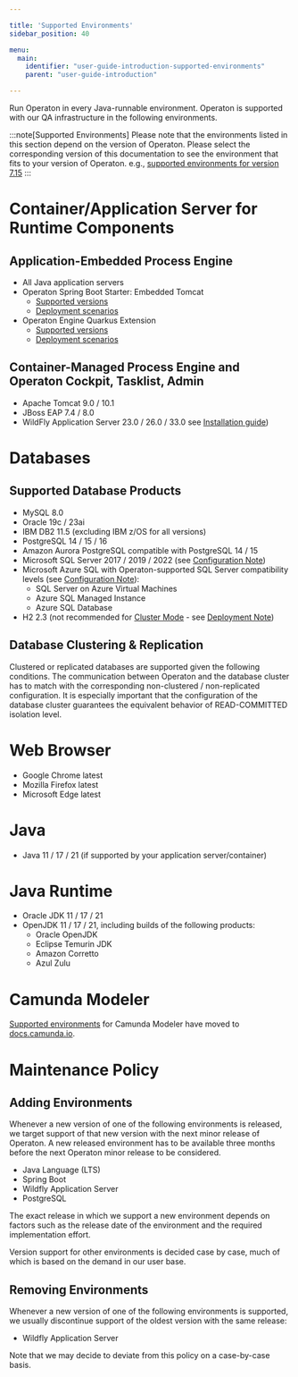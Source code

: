 ```yaml
---

title: 'Supported Environments'
sidebar_position: 40

menu:
  main:
    identifier: "user-guide-introduction-supported-environments"
    parent: "user-guide-introduction"

---
```



Run Operaton in every Java-runnable environment. Operaton is supported with our QA infrastructure in the following environments.

:::note[Supported Environments]
  Please note that the environments listed in this section depend on the version of Operaton. Please select the corresponding version of this documentation to see the environment that fits to your version of Operaton. e.g., [supported environments for version 7.15](http://docs.operaton.org/7.15/guides/user-guide/#introduction-supported-environments)
:::


# Container/Application Server for Runtime Components

## Application-Embedded Process Engine

* All Java application servers
* Operaton Spring Boot Starter: Embedded Tomcat
  * [Supported versions](../user-guide/spring-boot-integration/version-compatibility.md)
  * [Deployment scenarios](../user-guide/spring-boot-integration/index.md#supported-deployment-scenarios)
* Operaton Engine Quarkus Extension
  * [Supported versions](../user-guide/quarkus-integration/version-compatibility.md)
  * [Deployment scenarios](../user-guide/quarkus-integration/index.md#supported-deployment-scenarios)

## Container-Managed Process Engine and Operaton Cockpit, Tasklist, Admin

* Apache Tomcat 9.0 / 10.1
* JBoss EAP 7.4 / 8.0
* WildFly Application Server 23.0 / 26.0 / 33.0
  see [Installation guide](../installation/full/wildfly/index.md))

# Databases

## Supported Database Products

* MySQL  8.0
* Oracle 19c / 23ai
* IBM DB2 11.5 (excluding IBM z/OS for all versions)
* PostgreSQL 14 / 15 / 16
* Amazon Aurora PostgreSQL compatible with PostgreSQL 14 / 15
* Microsoft SQL Server 2017 / 2019 / 2022 (see [Configuration Note](../user-guide/process-engine/database/mssql-configuration.md))
* Microsoft Azure SQL with Operaton-supported SQL Server compatibility levels
  (see [Configuration Note](../user-guide/process-engine/database/mssql-configuration.md#azure-sql-compatibility-levels-supported-by-camunda)):
  * SQL Server on Azure Virtual Machines
  * Azure SQL Managed Instance
  * Azure SQL Database
* H2 2.3 (not recommended for [Cluster Mode](./architecture.md#clustering-model) - see [Deployment Note](../user-guide/process-engine/deployments.md))

## Database Clustering & Replication

Clustered or replicated databases are supported given the following conditions. The communication between Operaton and the database cluster has to match with the corresponding non-clustered / non-replicated configuration. It is especially important that the configuration of the database cluster guarantees the equivalent behavior of READ-COMMITTED isolation level.


# Web Browser

* Google Chrome latest
* Mozilla Firefox latest
* Microsoft Edge latest


# Java

* Java 11 / 17 / 21 (if supported by your application server/container)


# Java Runtime

* Oracle JDK 11 / 17 / 21
* OpenJDK 11 / 17 / 21, including builds of the following products:
  * Oracle OpenJDK
  * Eclipse Temurin JDK
  * Amazon Corretto
  * Azul Zulu

# Camunda Modeler

[Supported environments](https://docs.camunda.io/docs/reference/supported-environments/#camunda-modeler) for Camunda Modeler have moved to [docs.camunda.io](https://docs.camunda.io/).

# Maintenance Policy

## Adding Environments

Whenever a new version of one of the following environments is released, we target support of that new version with the next minor release of Operaton. A new released environment has to be available three months before the next Operaton minor release to be considered.

* Java Language (LTS)
* Spring Boot
* Wildfly Application Server
* PostgreSQL

The exact release in which we support a new environment depends on factors such as the release date of the environment and the required implementation effort.

Version support for other environments is decided case by case, much of which is based on the demand in our user base.

## Removing Environments

Whenever a new version of one of the following environments is supported, we usually discontinue support of the oldest version with the same release:

* Wildfly Application Server

Note that we may decide to deviate from this policy on a case-by-case basis.

